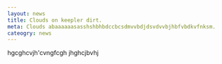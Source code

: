 ```yaml
---
layout: news
title: Clouds on keepler dirt.
meta: Clouds abaaaaaasasshshbhbdccbcsdmvvbdjdsvdvvbjhbfvbdkvfnksm.
cateogry: news
---
```

hgcghcvjh'cvngfcgh
jhghcjbvhj
